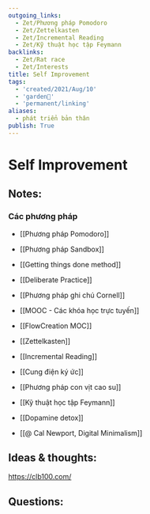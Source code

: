```yaml
---
outgoing_links:
  - Zet/Phương pháp Pomodoro
  - Zet/Zettelkasten
  - Zet/Incremental Reading
  - Zet/Kỹ thuật học tập Feymann
backlinks:
  - Zet/Rat race
  - Zet/Interests
title: Self Improvement
tags:
  - 'created/2021/Aug/10'
  - 'garden🏡'
  - 'permanent/linking'
aliases:
  - phát triển bản thân
publish: True
---
```

# Self Improvement

## Notes:
### Các phương pháp
- [[Phương pháp Pomodoro]]
- [[Phương pháp Sandbox]]
- [[Getting things done method]]
- [[Deliberate Practice]]
- [[Phương pháp ghi chú Cornell]]
- [[MOOC - Các khóa học trực tuyến]]
- [[FlowCreation MOC]]
- [[Zettelkasten]]
- [[Incremental Reading]]
- [[Cung điện ký ức]]
- [[Phương pháp con vịt cao su]]
- [[Kỹ thuật học tập Feymann]]

- [[Dopamine detox]]
- [[@ Cal Newport, Digital Minimalism]]

## Ideas & thoughts:
https://clb100.com/
## Questions: